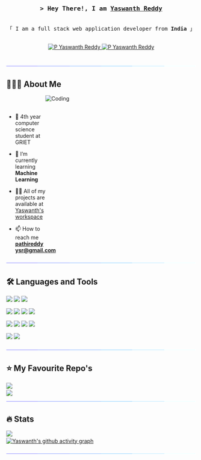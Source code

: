 <!-- Intro  -->
<div>
<h3 align="center">
        <samp>&gt; Hey There!, I am
                <b><a target="_blank" href="">Yaswanth Reddy</a></b>
        </samp>
</h3>


<p align="center"> 
  <samp>
    <br>
    「 I am a full stack web application developer from <b>India</b> 」
    <br>
    <br>
  </samp>
</p>

<p align="center">
 <a href="https://www.linkedin.com/in/p-yaswanth-reddy-9a9207234/" target="_blank">
  <img src="https://img.shields.io/badge/LinkedIn-0077B5?style=for-the-badge&logo=linkedin&logoColor=white" alt="P Yaswanth Reddy"/>
 </a>
 <a href="mailto:pathireddyysr@gmail.com" target="_blank">
  <img src="https://img.shields.io/badge/Gmail-D14836?style=for-the-badge&logo=gmail&logoColor=white" alt="P Yaswanth Reddy"/>
 </a>
</p>
<br />
</div>
<img src="https://github.com/PathireddyYaswanthReddy/PathireddyYaswanthReddy/blob/main/horizontal-divider-gradient.gif">

## 🧑🏻‍💻 About Me
<img align="right" alt="Coding" width="400" height="400" src="https://user-images.githubusercontent.com/74038190/229223263-cf2e4b07-2615-4f87-9c38-e37600f8381a.gif">
<br><br>

- 🏦 4th year computer science student at GRIET

- 🌱 I’m currently learning **Machine Learning**

- 👨‍💻 All of my projects are available at [Yaswanth's workspace](https://github.com/PathireddyYaswanthReddy?tab=repositories)

- 📫 How to reach me **pathireddyysr@gmail.com**

<img src="https://github.com/PathireddyYaswanthReddy/PathireddyYaswanthReddy/blob/main/horizontal-divider-gradient.gif">

## 🛠️ Languages and Tools
<img src="https://img.shields.io/badge/python-3670A0?style=for-the-badge&logo=python&logoColor=ffdd54">    <img src="https://img.shields.io/badge/Java-ED8B00?style=for-the-badge&logo=java&logoColor=white">    <img src="https://img.shields.io/badge/c++-%2300599C.svg?style=for-the-badge&logo=c%2B%2B&logoColor=white"><br>

<img src="https://img.shields.io/badge/HTML5-E34F26?style=for-the-badge&logo=html5&logoColor=white">    <img src="https://img.shields.io/badge/CSS3-1572B6?style=for-the-badge&logo=css3&logoColor=white">    <img src="https://img.shields.io/badge/Javascript-F0DB4F?style=for-the-badge&labelColor=black&logo=javascript&logoColor=F0DB4F">    <img src="https://img.shields.io/badge/Bootstrap-563D7C?style=for-the-badge&logo=bootstrap&logoColor=white"><br>

<img src="https://img.shields.io/badge/vuejs-%2335495e.svg?style=for-the-badge&logo=vuedotjs&logoColor=%234FC08D">    <img src="https://img.shields.io/badge/flask-%23000.svg?style=for-the-badge&logo=flask&logoColor=white">    <img src="https://img.shields.io/badge/mysql-%2300f.svg?style=for-the-badge&logo=mysql&logoColor=white">    <img src="https://img.shields.io/badge/jinja-white.svg?style=for-the-badge&logo=jinja&logoColor=black"><br>

<img src="https://img.shields.io/badge/Git-F05032?style=for-the-badge&logo=git&logoColor=white">    <img src="https://img.shields.io/badge/Visual_Studio-0078d7?style=for-the-badge&logo=visual%20studio&logoColor=white">

<img src="https://github.com/PathireddyYaswanthReddy/PathireddyYaswanthReddy/blob/main/horizontal-divider-gradient.gif">

## ⭐️ My Favourite Repo's 
[![](https://github-readme-stats.vercel.app/api/pin/?username=PathireddyYaswanthReddy&repo=Grocery-Genie&theme=github_dark)](https://github.com/PathireddyYaswanthReddy/Grocery-Genie)<br>
[![](https://github-readme-stats.vercel.app/api/pin/?username=PathireddyYaswanthReddy&repo=Ticket-Show&theme=github_dark)](https://github.com/PathireddyYaswanthReddy/Ticket-Show)
<img src="https://github.com/PathireddyYaswanthReddy/PathireddyYaswanthReddy/blob/main/horizontal-divider-gradient.gif">

## 🔥 Stats
<img src="https://github-readme-stats.vercel.app/api/top-langs/?username=PathireddyYaswanthReddy&layout=compact&theme=github_dark"><br>
[![Yaswanth's github activity graph](https://github-readme-activity-graph.vercel.app/graph?username=PathireddyYaswanthReddy&theme=react-dark)](https://github.com/PathireddyYaswanthReddy/github-readme-activity-graph)

<img src="https://github.com/PathireddyYaswanthReddy/PathireddyYaswanthReddy/blob/main/horizontal-divider-gradient.gif">

